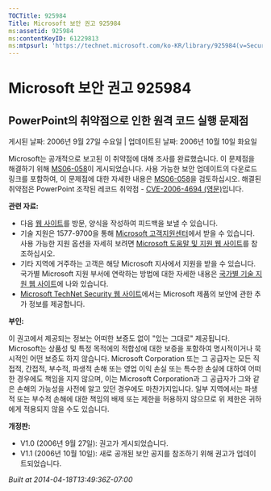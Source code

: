 ```yaml
---
TOCTitle: 925984
Title: Microsoft 보안 권고 925984
ms:assetid: 925984
ms:contentKeyID: 61229813
ms:mtpsurl: 'https://technet.microsoft.com/ko-KR/library/925984(v=Security.10)'
---
```




Microsoft 보안 권고 925984
==========================

PowerPoint의 취약점으로 인한 원격 코드 실행 문제점
--------------------------------------------------

게시된 날짜: 2006년 9월 27일 수요일 | 업데이트된 날짜: 2006년 10월 10일 화요일

Microsoft는 공개적으로 보고된 이 취약점에 대해 조사를 완료했습니다. 이 문제점을 해결하기 위해 [MS06-058](https://technet.microsoft.com/security/bulletin/ms06-058)이 게시되었습니다. 사용 가능한 보안 업데이트의 다운로드 링크를 포함하여, 이 문제점에 대한 자세한 내용은 [MS06-058](https://technet.microsoft.com/security/bulletin/ms06-058)을 검토하십시오. 해결된 취약점은 PowerPoint 조작된 레코드 취약점 - [CVE-2006-4694 (영문)](https://www.cve.mitre.org/cgi-bin/cvename.cgi?name=cve-2006-4694)입니다.

**관련 자료:**

-   다음 [웹 사이트](https://support.microsoft.com/common/survey.aspx?scid=sw;en;1257&amp;showpage=1&amp;ws=technet&amp;sd=tech)를 방문, 양식을 작성하여 피드백을 보낼 수 있습니다.
-   기술 지원은 1577-9700을 통해 [Microsoft 고객지원센터](https://go.microsoft.com/fwlink/?linkid=21131)에서 받을 수 있습니다. 사용 가능한 지원 옵션을 자세히 보려면 [Microsoft 도움말 및 지원 웹 사이트](https://support.microsoft.com/)를 참조하십시오.
-   기타 지역에 거주하는 고객은 해당 Microsoft 지사에서 지원을 받을 수 있습니다. 국가별 Microsoft 지원 부서에 연락하는 방법에 대한 자세한 내용은 [국가별 기술 지원 웹 사이트](https://go.microsoft.com/fwlink/?linkid=21155)에 나와 있습니다.
-   [Microsoft TechNet Security 웹 사이트](https://www.microsoft.com/korea/technet/security/)에서는 Microsoft 제품의 보안에 관한 추가 정보를 제공합니다.

**부인:**

이 권고에서 제공되는 정보는 어떠한 보증도 없이 "있는 그대로" 제공됩니다. Microsoft는 상품성 및 특정 목적에의 적합성에 대한 보증을 포함하여 명시적이거나 묵시적인 어떤 보증도 하지 않습니다. Microsoft Corporation 또는 그 공급자는 모든 직접적, 간접적, 부수적, 파생적 손해 또는 영업 이익 손실 또는 특수한 손실에 대하여 어떠한 경우에도 책임을 지지 않으며, 이는 Microsoft Corporation과 그 공급자가 그와 같은 손해의 가능성을 사전에 알고 있던 경우에도 마찬가지입니다. 일부 지역에서는 파생적 또는 부수적 손해에 대한 책임의 배제 또는 제한을 허용하지 않으므로 위 제한은 귀하에게 적용되지 않을 수도 있습니다.

**개정판:**

-   V1.0 (2006년 9월 27일): 권고가 게시되었습니다.
-   V1.1 (2006년 10월 10일): 새로 공개된 보안 공지를 참조하기 위해 권고가 업데이트되었습니다.

*Built at 2014-04-18T13:49:36Z-07:00*
